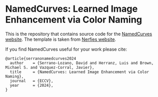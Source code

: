 # NamedCurves: Learned Image Enhancement via Color Naming

This is the repository that contains source code for the [NamedCurves website](https://namedcurves.github.io). The template is taken from [Nerfies website](https://nerfies.github.io).

If you find NamedCurves useful for your work please cite:
```
@article{serranonamedcurves2024
  author    = {Serrano-Lozano, David and Herranz, Luis and Brown, Michael S. and Vazquez-Corral, Javier},
  title     = {NamedCurves: Learned Image Enhancement via Color Naming},
  journal   = {ECCV},
  year      = {2024},
}
```
